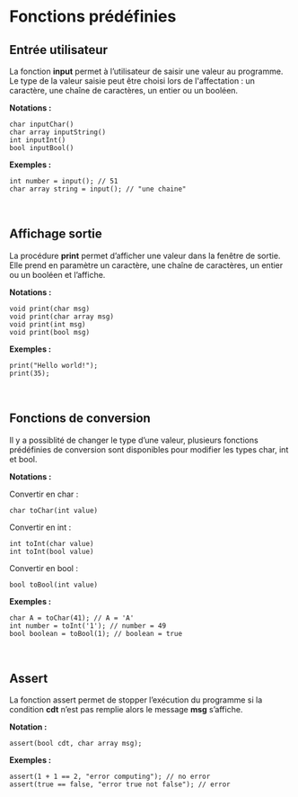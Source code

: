 # Fonctions prédéfinies

## Entrée utilisateur

La fonction **input** permet à l’utilisateur de saisir une valeur au programme. 
Le type de la valeur saisie peut être choisi lors de l'affectation : un caractère, une chaîne de caractères, un entier ou un booléen.

**Notations :**

```
char inputChar()
char array inputString()
int inputInt()
bool inputBool()
```

**Exemples :**  

```
int number = input(); // 51
char array string = input(); // "une chaine"
```  


&nbsp;
## Affichage sortie

La procédure **print** permet d’afficher une valeur dans la fenêtre de sortie. 
Elle prend en paramètre un caractère, une chaîne de caractères, un entier ou un booléen et l’affiche.


**Notations :**

```
void print(char msg)
void print(char array msg)
void print(int msg)
void print(bool msg)
```

**Exemples :**

```
print("Hello world!");
print(35);
```


&nbsp;
## Fonctions de conversion

Il y a possiblité de changer le type d’une valeur, plusieurs fonctions prédéfinies de conversion sont disponibles 
pour modifier les types char, int et bool.

**Notations :**  

Convertir en char :
```Convertir en char :
char toChar(int value)
```
Convertir en int :
```
int toInt(char value)
int toInt(bool value)
```
Convertir en bool :
```
bool toBool(int value)
```

**Exemples :**

```
char A = toChar(41); // A = 'A'
int number = toInt('1'); // number = 49
bool boolean = toBool(1); // boolean = true
```  


&nbsp;
## Assert

La fonction assert permet de stopper l’exécution du programme si la condition **cdt** n’est pas remplie 
alors le message **msg** s’affiche.

**Notation :**

    assert(bool cdt, char array msg); 

**Exemples :**

```
assert(1 + 1 == 2, "error computing"); // no error
assert(true == false, "error true not false"); // error
```